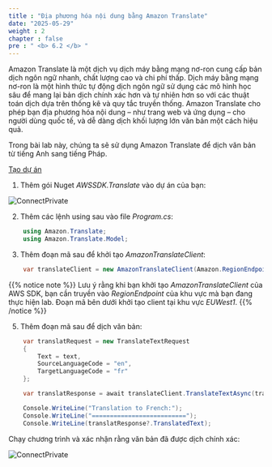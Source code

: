 ```yaml
---
title : "Địa phương hóa nội dung bằng Amazon Translate"
date: "2025-05-29"
weight : 2
chapter : false
pre : " <b> 6.2 </b> "
---
```



Amazon Translate là một dịch vụ dịch máy bằng mạng nơ-ron cung cấp bản dịch ngôn ngữ nhanh, chất lượng cao và chi phí thấp. Dịch máy bằng mạng nơ-ron là một hình thức tự động dịch ngôn ngữ sử dụng các mô hình học sâu để mang lại bản dịch chính xác hơn và tự nhiên hơn so với các thuật toán dịch dựa trên thống kê và quy tắc truyền thống.
Amazon Translate cho phép bạn địa phương hóa nội dung – như trang web và ứng dụng – cho người dùng quốc tế, và dễ dàng dịch khối lượng lớn văn bản một cách hiệu quả.

Trong bài lab này, chúng ta sẽ sử dụng Amazon Translate để dịch văn bản từ tiếng Anh sang tiếng Pháp.

[Tạo dự án]()

1. Thêm gói Nuget *AWSSDK.Translate* vào dự án của bạn:

![ConnectPrivate](/images/6-Adding-innovation/6.7.png)

2. Thêm các lệnh using sau vào file *Program.cs*:

```csharp
    using Amazon.Translate;
    using Amazon.Translate.Model;
```

3. Thêm đoạn mã sau để khởi tạo *AmazonTranslateClient*:

```csharp
    var translateClient = new AmazonTranslateClient(Amazon.RegionEndpoint.EUWest1);
```

{{% notice note %}}
Lưu ý rằng khi bạn khởi tạo *AmazonTranslateClient* của AWS SDK, bạn cần truyền vào *RegionEndpoint* của khu vực mà bạn đang thực hiện lab. Đoạn mã bên dưới khởi tạo client tại khu vực *EUWest1*.
{{% /notice %}}

5. Thêm đoạn mã sau để dịch văn bản:

```csharp
    var translatRequest = new TranslateTextRequest
    {
        Text = text,
        SourceLanguageCode = "en",
        TargetLanguageCode = "fr"
    };

    var translatResponse = await translateClient.TranslateTextAsync(translatRequest);

    Console.WriteLine("Translation to French:");
    Console.WriteLine("==========================");
    Console.WriteLine(translatResponse?.TranslatedText);
```

Chạy chương trình và xác nhận rằng văn bản đã được dịch chính xác:

![ConnectPrivate](/images/6-Adding-innovation/6.8.png)